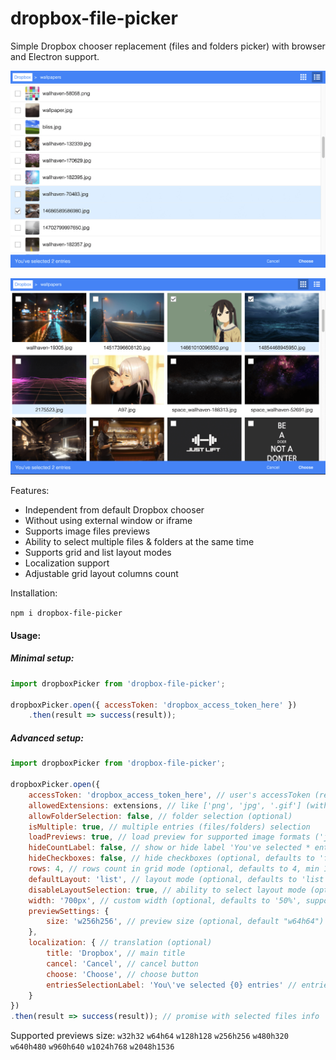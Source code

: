 # dropbox-file-picker
Simple Dropbox chooser replacement (files and folders picker) with browser and Electron support.

![alt text](https://raw.githubusercontent.com/brain0verfl0w/dropbox-file-picker/graphics/images/list-view.png)

![alt text](https://raw.githubusercontent.com/brain0verfl0w/dropbox-file-picker/graphics/images/grid-view.png)

Features:
- Independent from default Dropbox chooser
- Without using external window or iframe
- Supports image files previews
- Ability to select multiple files & folders at the same time
- Supports grid and list layout modes
- Localization support
- Adjustable grid layout columns count

Installation:

`npm i dropbox-file-picker`


#### Usage:
##### Minimal setup:
```javascript
import dropboxPicker from 'dropbox-file-picker';

dropboxPicker.open({ accessToken: 'dropbox_access_token_here' })
    .then(result => success(result));
```

##### Advanced setup:
```javascript
import dropboxPicker from 'dropbox-file-picker';

dropboxPicker.open({
    accessToken: 'dropbox_access_token_here', // user's accessToken (required)
    allowedExtensions: extensions, // like ['png', 'jpg', '.gif'] (with or without dot) (optional)
    allowFolderSelection: false, // folder selection (optional)
    isMultiple: true, // multiple entries (files/folders) selection
    loadPreviews: true, // load preview for supported image formats ('jpg', 'jpeg', 'png', 'tiff', 'tif', 'gif', 'bmp')
    hideCountLabel: false, // show or hide label 'You've selected * entries' (optional, defaults to 'false')
    hideCheckboxes: false, // hide checkboxes (optional, defaults to 'false')
    rows: 4, // rows count in grid mode (optional, defaults to 4, min 1, max 10)
    defaultLayout: 'list', // layout mode (optional, defaults to 'list', supported values: 'list', 'grid')
    disableLayoutSelection: true, // ability to select layout mode (optional, defaults to 'false')
    width: '700px', // custom width (optional, defaults to '50%', supported values: any css width value)
    previewSettings: {
        size: 'w256h256', // preview size (optional, default "w64h64")
    },
    localization: { // translation (optional)
        title: 'Dropbox', // main title
        cancel: 'Cancel', // cancel button
        choose: 'Choose', // choose button
        entriesSelectionLabel: 'You\'ve selected {0} entries' // entries selection label
    }
})
.then(result => success(result)); // promise with selected files info
```

Supported previews size: `w32h32` `w64h64` `w128h128` `w256h256` `w480h320` `w640h480` `w960h640` `w1024h768` `w2048h1536`
